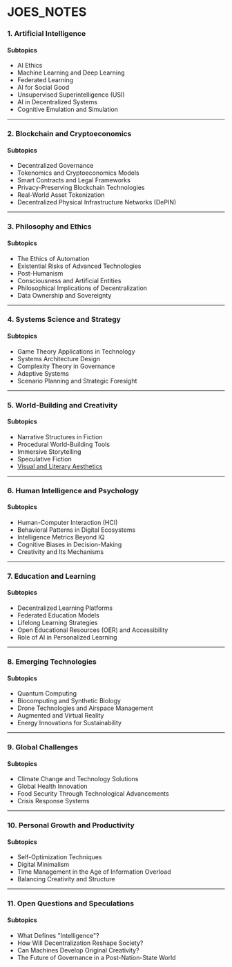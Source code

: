 # JOES\_NOTES

### **1. Artificial Intelligence**

#### Subtopics

* AI Ethics
* Machine Learning and Deep Learning
* Federated Learning
* AI for Social Good
* Unsupervised Superintelligence (USI)
* AI in Decentralized Systems
* Cognitive Emulation and Simulation

***

### **2. Blockchain and Cryptoeconomics**

#### Subtopics

* Decentralized Governance
* Tokenomics and Cryptoeconomics Models
* Smart Contracts and Legal Frameworks
* Privacy-Preserving Blockchain Technologies
* Real-World Asset Tokenization
* Decentralized Physical Infrastructure Networks (DePIN)

***

### **3. Philosophy and Ethics**

#### Subtopics

* The Ethics of Automation
* Existential Risks of Advanced Technologies
* Post-Humanism
* Consciousness and Artificial Entities
* Philosophical Implications of Decentralization
* Data Ownership and Sovereignty

***

### **4. Systems Science and Strategy**

#### Subtopics

* Game Theory Applications in Technology
* Systems Architecture Design
* Complexity Theory in Governance
* Adaptive Systems
* Scenario Planning and Strategic Foresight

***

### **5. World-Building and Creativity**

#### Subtopics

* Narrative Structures in Fiction
* Procedural World-Building Tools
* Immersive Storytelling
* Speculative Fiction
* [Visual and Literary Aesthetics](FAQS/WHAT_IS_ROLODEXTERS_AESTHETIC.MD)

***

### **6. Human Intelligence and Psychology**

#### Subtopics

* Human-Computer Interaction (HCI)
* Behavioral Patterns in Digital Ecosystems
* Intelligence Metrics Beyond IQ
* Cognitive Biases in Decision-Making
* Creativity and Its Mechanisms

***

### **7. Education and Learning**

#### Subtopics

* Decentralized Learning Platforms
* Federated Education Models
* Lifelong Learning Strategies
* Open Educational Resources (OER) and Accessibility
* Role of AI in Personalized Learning

***

### **8. Emerging Technologies**

#### Subtopics

* Quantum Computing
* Biocomputing and Synthetic Biology
* Drone Technologies and Airspace Management
* Augmented and Virtual Reality
* Energy Innovations for Sustainability

***

### **9. Global Challenges**

#### Subtopics

* Climate Change and Technology Solutions
* Global Health Innovation
* Food Security Through Technological Advancements
* Crisis Response Systems

***

### **10. Personal Growth and Productivity**

#### Subtopics

* Self-Optimization Techniques
* Digital Minimalism
* Time Management in the Age of Information Overload
* Balancing Creativity and Structure

***

### **11. Open Questions and Speculations**

#### Subtopics

* What Defines "Intelligence"?
* How Will Decentralization Reshape Society?
* Can Machines Develop Original Creativity?
* The Future of Governance in a Post-Nation-State World

